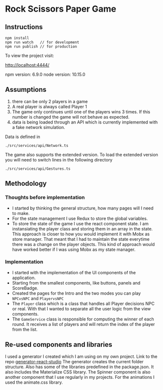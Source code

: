 # __Rock Scissors Paper Game__


## Instructions 
```
npm install
npm run watch   // for development 
npm run publish // for production
```

To view the project visit: 

[http://localhost:4444/](http://localhost:4444/)


npm version: 6.9.0
node version: 10.15.0

## Assumptions
 
1. there can be only 2 players in a game 
2. A real player is always called Player 1
3. The game only continues until one of the players wins 3 times. If this number is changed the game will not behave as expected. 
4. data is being loaded through an API which is currently implemented with a fake network simulation. 

Data is defined in 
```
./src/services/api/Network.ts
```

The game also supports the extended version.
To load the extended version you will need to switch lines in the following directory 
```
./src/services/api/Gestures.ts
```


## Methodology

### Thoughts before implementation
- I started by thinking the general structure, how many pages will I need to make.
- For the state management I use Redux to store the global variables.
- To store the state of the game I use the react component state. I am instansiating the player class and storing them in an array in the state. This approach is closer to how you would implement it with Mobx as store manager. That meant that I had to maintain the state everytime there was a change on the player objects. This kind of approach would have worked better if I was using Mobx as my state manager. 

### Implementation
- I started with the implementation of the UI components of the application. 
- Starting from the smallest components, like buttons, panels and ScoreBadge.
- Created the pages for the Intro and the two modes you can play ```NPCvsNPC``` and ```PlayervsNPC```
- The ```Player``` class which is a class that handles all Player decisions NPC or real. With that I wanted to separate all the user logic from the view components. 
- The ```GameService``` class is responsible for computing the winner of each round. It receives a list of players and will return the index of the player from the list. 



## Re-used components and libraries
I used a generator I created which I am using on my own project.
Link to the repo [generator-react-studio](https://github.com/geratokyo/generator-react-studio)
The generator creates the current folder structure. Also has some of the libraries predefined in the package.json. 
It also includes the Materialize CSS library.
The Spinner component is also another component that I use regularly in my projects.
For the animations I used the animate.css library.